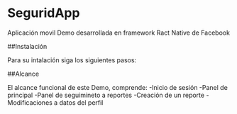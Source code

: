 # SeguridApp

Aplicación movil Demo desarrollada en framework Ract Native de Facebook

##Instalación

Para su intalación siga los siguientes pasos:


##Alcance

El alcance funcional de este Demo, comprende:
-Inicio de sesión
-Panel de principal
-Panel de seguimineto a reportes
-Creación de un reporte
-Modificaciones a datos del perfil
